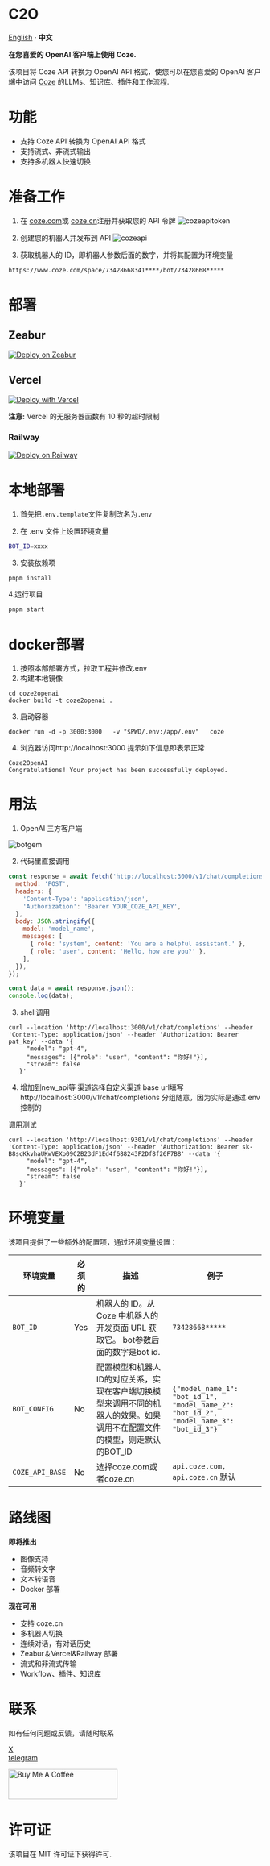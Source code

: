 # C2O
[English](README.md) · **中文** 

**在您喜爱的 OpenAI 客户端上使用 Coze.**

该项目将 Coze API 转换为 OpenAI API 格式，使您可以在您喜爱的 OpenAI 客户端中访问 [Coze](https://www.coze.com) 的LLMs、知识库、插件和工作流程.

# 功能
- 支持 Coze API 转换为 OpenAI API 格式
- 支持流式、非流式输出
- 支持多机器人快速切换

# 准备工作
1. 在 [coze.com](https://www.coze.com)或 [coze.cn](https://www.coze.cn)注册并获取您的 API 令牌
![cozeapitoken](pictures/token.png)

2. 创建您的机器人并发布到 API
![cozeapi](pictures/api.png)

3. 获取机器人的 ID，即机器人参数后面的数字，并将其配置为环境变量
```bash
https://www.coze.com/space/73428668341****/bot/73428668*****
```

# 部署
## Zeabur
[![Deploy on Zeabur](https://zeabur.com/button.svg)](https://zeabur.com/templates/BZ515Z?referralCode=fatwang2)

## Vercel
[![Deploy with Vercel](https://vercel.com/button)](https://vercel.com/new/clone?repository-url=https://github.com/fatwang2/coze2openai&env=BOT_ID&envDescription=COZE_BOT_ID)

**注意:** Vercel 的无服务器函数有 10 秒的超时限制


### Railway
[![Deploy on Railway](https://railway.app/button.svg)](https://railway.app/template/yM5tQL?referralCode=mDim7U)


# 本地部署
1. 首先把`.env.template`文件复制改名为`.env`

2. 在 .env 文件上设置环境变量
```bash
BOT_ID=xxxx
```

3. 安装依赖项
```bash
pnpm install
```

4.运行项目
```bash
pnpm start
```

# docker部署
1. 按照本部部署方式，拉取工程并修改.env
2. 构建本地镜像
```
cd coze2openai
docker build -t coze2openai .
```
3. 启动容器
```
docker run -d -p 3000:3000   -v "$PWD/.env:/app/.env"   coze
```
4. 浏览器访问http://localhost:3000 提示如下信息即表示正常
```
Coze2OpenAI
Congratulations! Your project has been successfully deployed.
```


# 用法
1. OpenAI 三方客户端

![botgem](pictures/usage.png)

2. 代码里直接调用

```JavaScript
const response = await fetch('http://localhost:3000/v1/chat/completions', {
  method: 'POST',
  headers: {
    'Content-Type': 'application/json',
    'Authorization': 'Bearer YOUR_COZE_API_KEY',
  },
  body: JSON.stringify({
    model: 'model_name',
    messages: [
      { role: 'system', content: 'You are a helpful assistant.' },
      { role: 'user', content: 'Hello, how are you?' },
    ],
  }),
});

const data = await response.json();
console.log(data);
```
3. shell调用
```
curl --location 'http://localhost:3000/v1/chat/completions' --header 'Content-Type: application/json' --header 'Authorization: Bearer pat_key' --data '{
     "model": "gpt-4",
     "messages": [{"role": "user", "content": "你好!"}],
     "stream": false
   }'
```
4. 增加到new_api等
渠道选择自定义渠道
base url填写http://localhost:3000/v1/chat/completions
分组随意，因为实际是通过.env控制的

调用测试
```
curl --location 'http://localhost:9301/v1/chat/completions' --header 'Content-Type: application/json' --header 'Authorization: Bearer sk-B8scKkvhaUKwVEXo09C2B23dF1Ed4f688243F2Df8f26F7B8' --data '{
     "model": "gpt-4",
     "messages": [{"role": "user", "content": "你好!"}],
     "stream": false
   }'
```

# 环境变量
该项目提供了一些额外的配置项，通过环境变量设置：

| 环境变量 | 必须的 | 描述                                                                                                                                                               | 例子                                                                                                              |
| -------------------- | -------- | ------------------------------------------------------------------------------------------------------------------------------------------------------------------------- | -------------------------------------------------------------------------------------------------------------------- |
| `BOT_ID`     | Yes      | 机器人的 ID。从 Coze 中机器人的开发页面 URL 获取它。 bot参数后面的数字是bot id.| `73428668*****`|
| `BOT_CONFIG`     | No      | 配置模型和机器人ID的对应关系，实现在客户端切换模型来调用不同的机器人的效果。如果调用不在配置文件的模型，则走默认的BOT_ID| `{"model_name_1": "bot_id_1", "model_name_2": "bot_id_2", "model_name_3": "bot_id_3"}`|
| `COZE_API_BASE`     | No      | 选择coze.com或者coze.cn| `api.coze.com, api.coze.cn` 默认|


# 路线图
**即将推出**
*   图像支持
*   音频转文字
*   文本转语音
*   Docker 部署

**现在可用**
*   支持 coze.cn
*   多机器人切换
*   连续对话，有对话历史
*   Zeabur＆Vercel&Railway 部署
*   流式和非流式传输
*   Workflow、插件、知识库

# 联系
如有任何问题或反馈，请随时联系

[X](https://sum4all.site/twitter)\
[telegram](https://sum4all.site/telegram)

<a href="https://www.buymeacoffee.com/fatwang2" target="_blank"><img src="https://cdn.buymeacoffee.com/buttons/v2/default-yellow.png" alt="Buy Me A Coffee" style="height: 60px !important;width: 217px !important;" ></a>

# 许可证
该项目在 MIT 许可证下获得许可.

